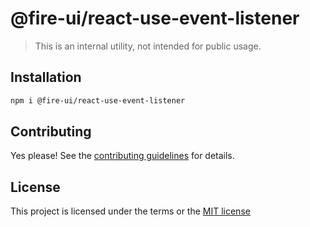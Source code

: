 # @fire-ui/react-use-event-listener

> This is an internal utility, not intended for public usage.

## Installation

```sh
npm i @fire-ui/react-use-event-listener
```

## Contributing

Yes please! See the
[contributing guidelines](https://github.com/epycsolutions/fire-ui-react/blob/master/CONTRIBUTING.md)
for details.

## License

This project is licensed under the terms or the
[MIT license](https://github.com/epycsolutions/fire-ui-react/blob/master/LICENSE)